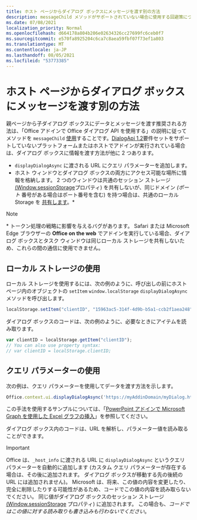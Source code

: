 ```yaml
---
title: ホスト ページからダイアログ ボックスにメッセージを渡す別の方法
description: messageChild メソッドがサポートされていない場合に使用する回避策について説明します。
ms.date: 07/08/2021
localization_priority: Normal
ms.openlocfilehash: d664178a804b206e02634326cc27699fc6ceb0f7
ms.sourcegitcommit: e570fa8925204c6ca7c8aea59fbf07f73ef1a803
ms.translationtype: MT
ms.contentlocale: ja-JP
ms.lasthandoff: 08/05/2021
ms.locfileid: "53773385"
---
```

# <a name="alternative-ways-of-passing-messages-to-a-dialog-box-from-its-host-page"></a>ホスト ページからダイアログ ボックスにメッセージを渡す別の方法

親ページから子ダイアログ ボックスにデータとメッセージを渡す推奨される方法は、「Office アドインで Office ダイアログ API を使用する」の説明に従ってメソッドを `messageChild` [使用](dialog-api-in-office-add-ins.md#pass-information-to-the-dialog-box)することです。[DialogApi 1.2](../reference/requirement-sets/dialog-api-requirement-sets.md)要件セットをサポートしていないプラットフォームまたはホストでアドインが実行されている場合は、ダイアログ ボックスに情報を渡す方法が他に 2 つあります。

- `displayDialogAsync` に渡される URL にクエリ パラメーターを追加します。
- ホスト ウィンドウとダイアログ ボックスの両方にアクセス可能な場所に情報を格納します。 2 つのウィンドウは共通のセッション ストレージ [(Window.sessionStorage](https://developer.mozilla.org/docs/Web/API/Window/sessionStorage)プロパティ) を共有しないが、同じドメイン *(ポート* 番号がある場合はポート番号を含む) を持つ場合は、共通のローカル Storage を [共有します](https://www.w3schools.com/html/html5_webstorage.asp)。\*

> [!NOTE]
> \* トークン処理の戦略に影響を与えるバグがあります。 Safari または Microsoft Edge ブラウザーの **Office on the web** でアドインを実行している場合、ダイアログ ボックスとタスク ウィンドウは同じローカル ストレージを共有しないため、これらの間の通信に使用できません。

## <a name="use-local-storage"></a>ローカル ストレージの使用

ローカル ストレージを使用するには、次の例のように、呼び出しの前にホスト ページ内のオブジェクトの `setItem` `window.localStorage` `displayDialogAsync` メソッドを呼び出します。

```js
localStorage.setItem("clientID", "15963ac5-314f-4d9b-b5a1-ccb2f1aea248");
```

ダイアログ ボックスのコードは、次の例のように、必要なときにアイテムを読み取ります。

```js
var clientID = localStorage.getItem("clientID");
// You can also use property syntax:
// var clientID = localStorage.clientID;
```

## <a name="use-query-parameters"></a>クエリ パラメーターの使用

次の例は、クエリ パラメーターを使用してデータを渡す方法を示します。

```js
Office.context.ui.displayDialogAsync('https://myAddinDomain/myDialog.html?clientID=15963ac5-314f-4d9b-b5a1-ccb2f1aea248');
```

この手法を使用するサンプルについては、「[PowerPoint アドインで Microsoft Graph を使用した Excel グラフの挿入](https://github.com/OfficeDev/PowerPoint-Add-in-Microsoft-Graph-ASPNET-InsertChart)」を参照してください。

ダイアログ ボックス内のコードは、URL を解析し、パラメーター値を読み取ることができます。

> [!IMPORTANT]
> Office は、`_host_info` に渡される URL に `displayDialogAsync` というクエリ パラメーターを自動的に追加します (カスタム クエリ パラメーターが存在する場合は、その後に追加されます。 ダイアログ ボックスが移動する先の後続の URL には追加されません)。 Microsoft は、将来、この値の内容を変更したり、完全に削除したりする可能性があるため、コードでこの値の内容を読み取らないでください。 同じ値がダイアログ ボックスのセッション ストレージ [(Window.sessionStorage](https://developer.mozilla.org/docs/Web/API/Window/sessionStorage) プロパティ) に追加されます。 この場合も、*コードではこの値に対する読み取りも書き込みも行わないでください*。
